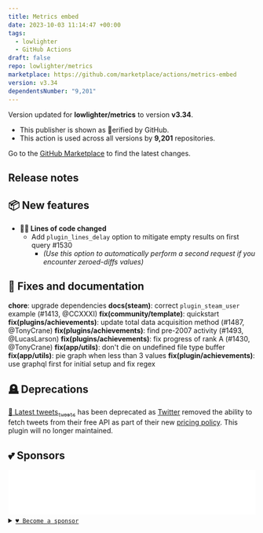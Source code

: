 ```yaml
---
title: Metrics embed
date: 2023-10-03 11:14:47 +00:00
tags:
  - lowlighter
  - GitHub Actions
draft: false
repo: lowlighter/metrics
marketplace: https://github.com/marketplace/actions/metrics-embed
version: v3.34
dependentsNumber: "9,201"
---
```



Version updated for **lowlighter/metrics** to version **v3.34**.
- This publisher is shown as erified by GitHub.
- This action is used across all versions by **9,201** repositories.

Go to the [GitHub Marketplace](https://github.com/marketplace/actions/metrics-embed) to find the latest changes.

## Release notes

## 📦 New features

* **👨‍💻 Lines of code changed**
  * Add `plugin_lines_delay` option to mitigate empty results on first query #1530 
    * *(Use this option to automatically perform a second request if you encounter zeroed-diffs values)*
 
## 🧰 Fixes and documentation

**chore**: upgrade dependencies
**docs(steam)**: correct `plugin_steam_user` example (#1413, @CCXXXI)
**fix(community/template)**: quickstart
**fix(plugins/achievements)**: update total data acquisition method (#1487, @TonyCrane)
**fix(plugins/achievements)**: find pre-2007 activity (#1493, @LucasLarson)
**fix(plugins/achievements)**: fix progress of rank A (#1430, @TonyCrane)
**fix(app/utils)**: don't die on undefined file type buffer
**fix(app/utils)**: pie graph when less than 3 values
**fix(plugin/achievements)**: use graphql first for initial setup and fix regex

## 🪦 Deprecations

[🐤 Latest tweets<sub><code>tweets</code></sub>](https://github.com/lowlighter/metrics/blob/master/source/plugins/tweets/README.md) has been deprecated as [Twitter](https://twitter.com) removed the ability to fetch tweets from their free API as part of their new [pricing policy](https://developer.twitter.com/en/docs/twitter-api/getting-started/about-twitter-api). This plugin will no longer maintained.

## 💕 Sponsors
<img src="https://raw.githubusercontent.com/lowlighter/metrics/examples/metrics.sponsors.svg">

<details><summary><a href="https://github.com/sponsors/lowlighter"><code>♥️ Become a sponsor</code></a></summary>

> *project maintained by @lowlighter*

</details>
